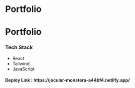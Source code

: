 # Portfolio
<h1>Portfolio</h1>

<h3> Tech Stack</h3>
<ul>
<li>React</li>
<li>Tailwind</li>
<li>JavaScript</li>

</ul>

<h4>Deploy Link : <a>https://jocular-monstera-a44bf4.netlify.app/</a></h4>